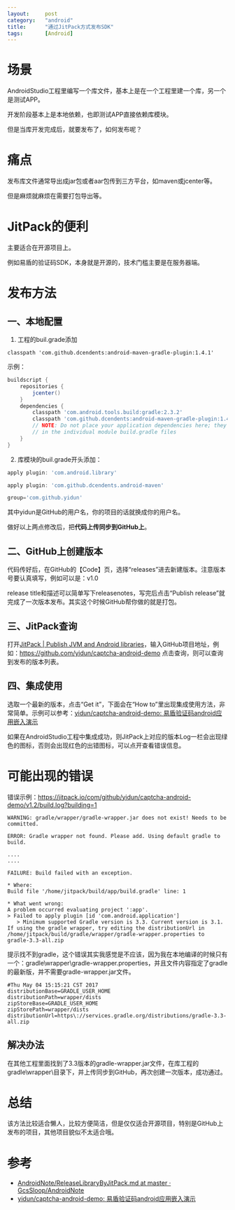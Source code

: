 ```yaml
---
layout:		post
category:	"android"
title:		"通过JitPack方式发布SDK"
tags:		[Android]
---
```



# 场景
AndroidStudio工程里编写一个库文件，基本上是在一个工程里建一个库，另一个是测试APP。

开发阶段基本上是本地依赖，也即测试APP直接依赖库模块。

但是当库开发完成后，就要发布了，如何发布呢？

# 痛点
发布库文件通常导出成jar包或者aar包传到三方平台，如maven或jcenter等。

但是麻烦就麻烦在需要打包导出等。

# JitPack的便利
主要适合在开源项目上。

例如易盾的验证码SDK，本身就是开源的，技术门槛主要是在服务器端。
# 发布方法
## 一、本地配置
1. 工程的buil.grade添加
```
classpath 'com.github.dcendents:android-maven-gradle-plugin:1.4.1'
```
示例：

```groovy
buildscript {
    repositories {
        jcenter()
    }
    dependencies {
        classpath 'com.android.tools.build:gradle:2.3.2'
        classpath 'com.github.dcendents:android-maven-gradle-plugin:1.4.1'
        // NOTE: Do not place your application dependencies here; they belong
        // in the individual module build.gradle files
    }
}
```

2. 库模块的buil.grade开头添加：
```groovy
apply plugin: 'com.android.library'

apply plugin: 'com.github.dcendents.android-maven'

group='com.github.yidun'
```
其中yidun是GitHub的用户名，你的项目的话就换成你的用户名。

做好以上两点修改后，把**代码上传同步到GitHub上**。

## 二、GitHub上创建版本
代码传好后，在GitHub的【Code】页，选择“releases”进去新建版本。注意版本号要认真填写，例如可以是：v1.0

release title和描述可以简单写下releasenotes，写完后点击“Publish release”就完成了一次版本发布。其实这个时候GitHub帮你做的就是打包。

## 三、JitPack查询
打开[JitPack \| Publish JVM and Android libraries](https://jitpack.io/)，输入GitHub项目地址，例如：https://github.com/yidun/captcha-android-demo
点击查询，则可以查询到发布的版本列表。

## 四、集成使用
选取一个最新的版本，点击“Get it”，下面会在“How to”里出现集成使用方法，非常简单。示例可以参考：[yidun/captcha\-android\-demo: 易盾验证码android应用嵌入演示](https://github.com/yidun/captcha-android-demo)

如果在AndroidStudio工程中集成成功，则JitPack上对应的版本Log一栏会出现绿色的图标，否则会出现红色的出错图标，可以点开查看错误信息。


# 可能出现的错误
错误示例：[https://jitpack\.io/com/github/yidun/captcha\-android\-demo/v1\.2/build\.log?building=1](https://jitpack.io/com/github/yidun/captcha-android-demo/v1.2/build.log?building=1)

```
WARNING: gradle/wrapper/gradle-wrapper.jar does not exist! Needs to be committed.

ERROR: Gradle wrapper not found. Please add. Using default gradle to build.

....
....

FAILURE: Build failed with an exception.

* Where:
Build file '/home/jitpack/build/app/build.gradle' line: 1

* What went wrong:
A problem occurred evaluating project ':app'.
> Failed to apply plugin [id 'com.android.application']
   > Minimum supported Gradle version is 3.3. Current version is 3.1. If using the gradle wrapper, try editing the distributionUrl in /home/jitpack/build/gradle/wrapper/gradle-wrapper.properties to gradle-3.3-all.zip

```
提示找不到gradle，这个错误其实我感觉是不应该，因为我在本地编译的时候只有一个：gradle\wrapper\gradle-wrapper.properties，并且文件内容指定了gradle的最新版，并不需要gradle-wrapper.jar文件。
```
#Thu May 04 15:15:21 CST 2017
distributionBase=GRADLE_USER_HOME
distributionPath=wrapper/dists
zipStoreBase=GRADLE_USER_HOME
zipStorePath=wrapper/dists
distributionUrl=https\://services.gradle.org/distributions/gradle-3.3-all.zip
```
## 解决办法
在其他工程里面找到了3.3版本的gradle-wrapper.jar文件，在库工程的gradle\wrapper\目录下，并上传同步到GitHub，再次创建一次版本，成功通过。


# 总结
该方法比较适合懒人，比较方便简洁，但是仅仅适合开源项目，特别是GitHub上发布的项目，其他项目貌似不太适合哦。

# 参考
- [AndroidNote/ReleaseLibraryByJitPack\.md at master · GcsSloop/AndroidNote](https://github.com/GcsSloop/AndroidNote/blob/master/Course/ReleaseLibraryByJitPack.md)
- [yidun/captcha\-android\-demo: 易盾验证码android应用嵌入演示](https://github.com/yidun/captcha-android-demo)
